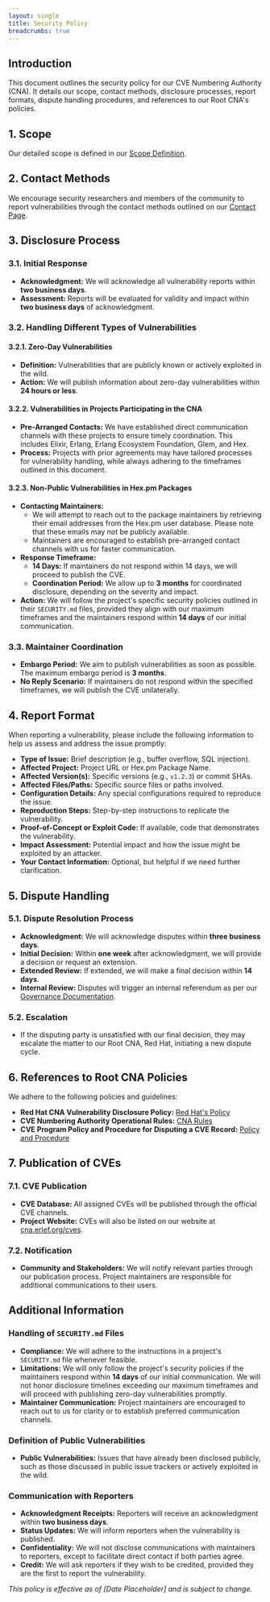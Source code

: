 ```yaml
---
layout: single
title: Security Policy
breadcrumbs: true
---
```


## Introduction

This document outlines the security policy for our CVE Numbering Authority
(CNA). It details our scope, contact methods, disclosure processes, report
formats, dispute handling procedures, and references to our Root CNA's policies.

## 1. Scope

Our detailed scope is defined in our [Scope Definition](/scope).

## 2. Contact Methods

We encourage security researchers and members of the community to report
vulnerabilities through the contact methods outlined on our
[Contact Page](/contact).

## 3. Disclosure Process

### 3.1. Initial Response

- **Acknowledgment:** We will acknowledge all vulnerability reports within **two
  business days**.
- **Assessment:** Reports will be evaluated for validity and impact within **two
  business days** of acknowledgment.

### 3.2. Handling Different Types of Vulnerabilities

#### 3.2.1. Zero-Day Vulnerabilities

- **Definition:** Vulnerabilities that are publicly known or actively exploited
  in the wild.
- **Action:** We will publish information about zero-day vulnerabilities within
  **24 hours or less**.

#### 3.2.2. Vulnerabilities in Projects Participating in the CNA

- **Pre-Arranged Contacts:** We have established direct communication channels
  with these projects to ensure timely coordination. This includes Elixir,
  Erlang, Erlang Ecosystem Foundation, Glem, and Hex.
- **Process:** Projects with prior agreements may have tailored processes for
  vulnerability handling, while always adhering to the timeframes outlined in
  this document.

#### 3.2.3. Non-Public Vulnerabilities in Hex.pm Packages

- **Contacting Maintainers:**
  - We will attempt to reach out to the package maintainers by retrieving their
    email addresses from the Hex.pm user database. Please note that these emails
    may not be publicly available.
  - Maintainers are encouraged to establish pre-arranged contact channels with
    us for faster communication.
- **Response Timeframe:**
  - **14 Days:** If maintainers do not respond within 14 days, we will proceed
    to publish the CVE.
  - **Coordination Period:** We allow up to **3 months** for coordinated
    disclosure, depending on the severity and impact.
- **Action:** We will follow the project's specific security policies outlined
  in their `SECURITY.md` files, provided they align with our maximum
  timeframes and the maintainers respond within **14 days** of our initial
  communication.

### 3.3. Maintainer Coordination

- **Embargo Period:** We aim to publish vulnerabilities as soon as possible. The
  maximum embargo period is **3 months**.
- **No Reply Scenario:** If maintainers do not respond within the specified
  timeframes, we will publish the CVE unilaterally.

## 4. Report Format

When reporting a vulnerability, please include the following information to help
us assess and address the issue promptly:

- **Type of Issue:** Brief description (e.g., buffer overflow, SQL injection).
- **Affected Project:** Project URL or Hex.pm Package Name.
- **Affected Version(s):** Specific versions (e.g., `v1.2.3`) or commit SHAs.
- **Affected Files/Paths:** Specific source files or paths involved.
- **Configuration Details:** Any special configurations required to reproduce
  the issue.
- **Reproduction Steps:** Step-by-step instructions to replicate the
  vulnerability.
- **Proof-of-Concept or Exploit Code:** If available, code that demonstrates the
  vulnerability.
- **Impact Assessment:** Potential impact and how the issue might be exploited
  by an attacker.
- **Your Contact Information:** Optional, but helpful if we need further
  clarification.

## 5. Dispute Handling

### 5.1. Dispute Resolution Process

- **Acknowledgment:** We will acknowledge disputes within **three business
  days**.
- **Initial Decision:** Within **one week** after acknowledgment, we will
  provide a decision or request an extension.
- **Extended Review:** If extended, we will make a final decision within **14
  days**.
- **Internal Review:** Disputes will trigger an internal referendum as per our
  [Governance Documentation](https://github.com/erlef-cna/.github/blob/main/GOVERNANCE.md).

### 5.2. Escalation

- If the disputing party is unsatisfied with our final decision, they may
  escalate the matter to our Root CNA, Red Hat, initiating a new dispute cycle.

## 6. References to Root CNA Policies

We adhere to the following policies and guidelines:

- **Red Hat CNA Vulnerability Disclosure Policy:**
  [Red Hat's Policy](https://access.redhat.com/articles/red_hat_cna_vulnerability_disclosure_policy)
- **CVE Numbering Authority Operational Rules:**
  [CNA Rules](https://www.cve.org/ResourcesSupport/AllResources/CNARules/#section_4-4_CNA_Judgment)
- **CVE Program Policy and Procedure for Disputing a CVE Record:**
  [Policy and Procedure](https://www.cve.org/Resources/General/Policies/CVE-Record-Dispute-Policy.pdf)

## 7. Publication of CVEs

### 7.1. CVE Publication

- **CVE Database:** All assigned CVEs will be published through the official CVE
  channels.
- **Project Website:** CVEs will also be listed on our website at
  [cna.erlef.org/cves](https://cna.erlef.org/cves).

### 7.2. Notification

- **Community and Stakeholders:** We will notify relevant parties through our
  publication process. Project maintainers are responsible for additional communications to their users.

## Additional Information

### Handling of `SECURITY.md` Files

- **Compliance:** We will adhere to the instructions in a project's
  `SECURITY.md` file whenever feasible.
- **Limitations:** We will only follow the project's security policies if the
  maintainers respond within **14 days** of our initial communication. We will
  not honor disclosure timelines exceeding our maximum timeframes and will
  proceed with publishing zero-day vulnerabilities promptly.
- **Maintainer Communication:** Project maintainers are encouraged to reach out
  to us for clarity or to establish preferred communication channels.

### Definition of Public Vulnerabilities

- **Public Vulnerabilities:** Issues that have already been disclosed publicly,
  such as those discussed in public issue trackers or actively exploited in the
  wild.

### Communication with Reporters

- **Acknowledgment Receipts:** Reporters will receive an acknowledgment within
  **two business days**.
- **Status Updates:** We will inform reporters when the vulnerability is
  published.
- **Confidentiality:** We will not disclose communications with maintainers to
  reporters, except to facilitate direct contact if both parties agree.
- **Credit:** We will ask reporters if they wish to be credited, provided they
  are the first to report the vulnerability.

<!-- TODO: Put date -->
*This policy is effective as of [Date Placeholder] and is subject to change.*